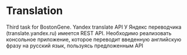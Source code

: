 # Translation
Third task for BostonGene.
Yandex translate API
У Яндекс переводчика (translate.yandex.ru) имеется REST API. 
Необходимо реализовать консольное приложение, которое переводит введенную английскую фразу на русский язык, пользуясь предложенным API
